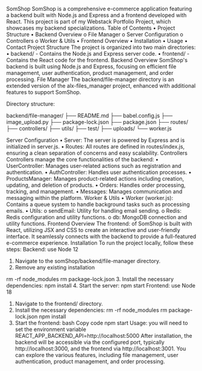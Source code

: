SomShop
SomShop is a comprehensive e-commerce application featuring a backend built with Node.js and Express and a frontend developed with React. This project is part of my Webstack Portfolio Project, which showcases my backend specializations.
Table of Contents
•	Project Structure
•	Backend Overview
o	File Manager
o	Server Configuration
o	Controllers
o	Worker & Utils
•	Frontend Overview
•	Installation
•	Usage
•	Contact
Project Structure
The project is organized into two main directories:
•	backend/ - Contains the Node.js and Express server code.
•	frontend/ - Contains the React code for the frontend.
Backend Overview
SomShop's backend is built using Node.js and Express, focusing on efficient file management, user authentication, product management, and order processing.
File Manager
The backend/file-manager directory is an extended version of the alx-files_manager project, enhanced with additional features to support SomShop.

Directory structure:

backend/file-manager/
├── README.md
├── babel.config.js
├── image_upload.py
├── package-lock.json
├── package.json
├── routes/
├── controllers/
├── utils/
├── test/
├── uploads/
└── worker.js



Server Configuration
•	Server: The server is powered by Express and is initialized in server.js.
•	Routes: All routes are defined in routes/index.js, ensuring a clean separation of concerns and easy scalability.
Controllers
Controllers manage the core functionalities of the backend:
•	UserController: Manages user-related actions such as registration and authentication.
•	AuthController: Handles user authentication processes.
•	ProductsManager: Manages product-related actions including creation, updating, and deletion of products.
•	Orders: Handles order processing, tracking, and management.
•	Messages: Manages communication and messaging within the platform.
Worker & Utils
•	Worker (worker.js): Contains a queue system to handle background tasks such as processing emails.
•	Utils:
o	sendEmail: Utility for handling email sending.
o	Redis: Redis configuration and utility functions.
o	db: MongoDB connection and utility functions.
Frontend Overview
The frontend: of SomShop is built with React, utilizing JSX and CSS to create an interactive and user-friendly interface. It seamlessly connects with the backend to provide a full-featured e-commerce experience.
Installation
To run the project locally, follow these steps:
Backend: use Node 12
1.	Navigate to the somShop/backend/file-manager  directory.
2.	Remove any existing installation

rm -rf node_modules
rm package-lock.json
3.	Install the necessary dependencies:
npm install
4.	Start the server:
npm start
Frontend: use Node 18
1.	Navigate to the frontend/ directory.
2.	Install the necessary dependencies:
rm -rf node_modules
rm package-lock.json
npm install
3.	Start the frontend:
bash
Copy code
npm start
Usage:
you will need to set the environment variable REACT_APP_BACKEND_API=http://localhost:5000
After installation, the backend will be accessible via the configured port, typically http://localhost:3000, and the frontend via http://localhost:3001. You can explore the various features, including file management, user authentication, product management, and order processing.

